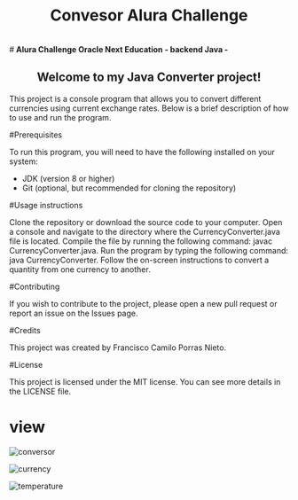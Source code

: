 <h1 align="center"> Convesor Alura Challenge</h1>
<br>
#<b> Alura Challenge Oracle Next Education - backend Java - </b>

<h2 align="center">Welcome to my Java Converter project!</h2>

This project is a console program that allows you to convert different currencies using current exchange rates. Below is a brief description of how to use and run the program.

#Prerequisites

To run this program, you will need to have the following installed on your system:

- JDK (version 8 or higher)
- Git (optional, but recommended for cloning the repository)

#Usage instructions

Clone the repository or download the source code to your computer.
Open a console and navigate to the directory where the CurrencyConverter.java file is located.
Compile the file by running the following command: javac CurrencyConverter.java.
Run the program by typing the following command: java CurrencyConverter.
Follow the on-screen instructions to convert a quantity from one currency to another.

#Contributing

If you wish to contribute to the project, please open a new pull request or report an issue on the Issues page.

#Credits

This project was created by Francisco Camilo Porras Nieto.

#License

This project is licensed under the MIT license. You can see more details in the LICENSE file.
# view 

![conversor](https://user-images.githubusercontent.com/112147679/223643165-f5b701a3-e604-429a-9517-5d41fccfa3ad.png)

![currency ](https://user-images.githubusercontent.com/112147679/223802155-5a753404-0d4e-44c4-ab14-1438667a8516.png)

![temperature](https://user-images.githubusercontent.com/112147679/223878552-5e1a30af-2344-4181-8228-46468bd45d11.png)

